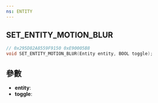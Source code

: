```yaml
---
ns: ENTITY
---
```

## SET_ENTITY_MOTION_BLUR

```c
// 0x295D82A8559F9150 0xE90005B8
void SET_ENTITY_MOTION_BLUR(Entity entity, BOOL toggle);
```


## 參數
* **entity**: 
* **toggle**: 

